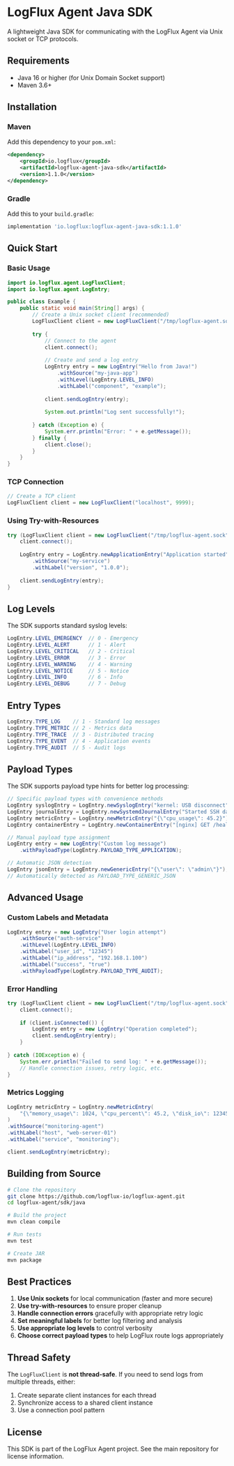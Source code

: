 # LogFlux Agent Java SDK 

A lightweight Java SDK for communicating with the LogFlux Agent via Unix socket or TCP protocols.


## Requirements

- Java 16 or higher (for Unix Domain Socket support)
- Maven 3.6+

## Installation

### Maven

Add this dependency to your `pom.xml`:

```xml
<dependency>
    <groupId>io.logflux</groupId>
    <artifactId>logflux-agent-java-sdk</artifactId>
    <version>1.1.0</version>
</dependency>
```

### Gradle

Add this to your `build.gradle`:

```gradle
implementation 'io.logflux:logflux-agent-java-sdk:1.1.0'
```

## Quick Start

### Basic Usage

```java
import io.logflux.agent.LogFluxClient;
import io.logflux.agent.LogEntry;

public class Example {
    public static void main(String[] args) {
        // Create a Unix socket client (recommended)
        LogFluxClient client = new LogFluxClient("/tmp/logflux-agent.sock");
        
        try {
            // Connect to the agent
            client.connect();
            
            // Create and send a log entry
            LogEntry entry = new LogEntry("Hello from Java!")
                .withSource("my-java-app")
                .withLevel(LogEntry.LEVEL_INFO)
                .withLabel("component", "example");
            
            client.sendLogEntry(entry);
            
            System.out.println("Log sent successfully!");
            
        } catch (Exception e) {
            System.err.println("Error: " + e.getMessage());
        } finally {
            client.close();
        }
    }
}
```

### TCP Connection

```java
// Create a TCP client
LogFluxClient client = new LogFluxClient("localhost", 9999);
```

### Using Try-with-Resources

```java
try (LogFluxClient client = new LogFluxClient("/tmp/logflux-agent.sock")) {
    client.connect();
    
    LogEntry entry = LogEntry.newApplicationEntry("Application started")
        .withSource("my-service")
        .withLabel("version", "1.0.0");
    
    client.sendLogEntry(entry);
}
```

## Log Levels

The SDK supports standard syslog levels:

```java
LogEntry.LEVEL_EMERGENCY  // 0 - Emergency
LogEntry.LEVEL_ALERT      // 1 - Alert  
LogEntry.LEVEL_CRITICAL   // 2 - Critical
LogEntry.LEVEL_ERROR      // 3 - Error
LogEntry.LEVEL_WARNING    // 4 - Warning
LogEntry.LEVEL_NOTICE     // 5 - Notice
LogEntry.LEVEL_INFO       // 6 - Info
LogEntry.LEVEL_DEBUG      // 7 - Debug
```

## Entry Types

```java
LogEntry.TYPE_LOG    // 1 - Standard log messages
LogEntry.TYPE_METRIC // 2 - Metrics data
LogEntry.TYPE_TRACE  // 3 - Distributed tracing
LogEntry.TYPE_EVENT  // 4 - Application events
LogEntry.TYPE_AUDIT  // 5 - Audit logs
```

## Payload Types

The SDK supports payload type hints for better log processing:

```java
// Specific payload types with convenience methods
LogEntry syslogEntry = LogEntry.newSyslogEntry("kernel: USB disconnect");
LogEntry journalEntry = LogEntry.newSystemdJournalEntry("Started SSH daemon");
LogEntry metricEntry = LogEntry.newMetricEntry("{\"cpu_usage\": 45.2}");
LogEntry containerEntry = LogEntry.newContainerEntry("[nginx] GET /health");

// Manual payload type assignment
LogEntry entry = new LogEntry("Custom log message")
    .withPayloadType(LogEntry.PAYLOAD_TYPE_APPLICATION);

// Automatic JSON detection
LogEntry jsonEntry = LogEntry.newGenericEntry("{\"user\": \"admin\"}"); 
// Automatically detected as PAYLOAD_TYPE_GENERIC_JSON
```

## Advanced Usage

### Custom Labels and Metadata

```java
LogEntry entry = new LogEntry("User login attempt")
    .withSource("auth-service")
    .withLevel(LogEntry.LEVEL_INFO)
    .withLabel("user_id", "12345")
    .withLabel("ip_address", "192.168.1.100")
    .withLabel("success", "true")
    .withPayloadType(LogEntry.PAYLOAD_TYPE_AUDIT);
```

### Error Handling

```java
try (LogFluxClient client = new LogFluxClient("/tmp/logflux-agent.sock")) {
    client.connect();
    
    if (client.isConnected()) {
        LogEntry entry = new LogEntry("Operation completed");
        client.sendLogEntry(entry);
    }
    
} catch (IOException e) {
    System.err.println("Failed to send log: " + e.getMessage());
    // Handle connection issues, retry logic, etc.
}
```

### Metrics Logging

```java
LogEntry metricEntry = LogEntry.newMetricEntry(
    "{\"memory_usage\": 1024, \"cpu_percent\": 45.2, \"disk_io\": 123456}"
)
.withSource("monitoring-agent")
.withLabel("host", "web-server-01")
.withLabel("service", "monitoring");

client.sendLogEntry(metricEntry);
```

## Building from Source

```bash
# Clone the repository
git clone https://github.com/logflux-io/logflux-agent.git
cd logflux-agent/sdk/java

# Build the project
mvn clean compile

# Run tests
mvn test

# Create JAR
mvn package
```

## Best Practices

1. **Use Unix sockets** for local communication (faster and more secure)
2. **Use try-with-resources** to ensure proper cleanup
3. **Handle connection errors** gracefully with appropriate retry logic
4. **Set meaningful labels** for better log filtering and analysis
5. **Use appropriate log levels** to control verbosity
6. **Choose correct payload types** to help LogFlux route logs appropriately

## Thread Safety

The `LogFluxClient` is **not thread-safe**. If you need to send logs from multiple threads, either:

1. Create separate client instances for each thread
2. Synchronize access to a shared client instance
3. Use a connection pool pattern

## License

This SDK is part of the LogFlux Agent project. See the main repository for license information.